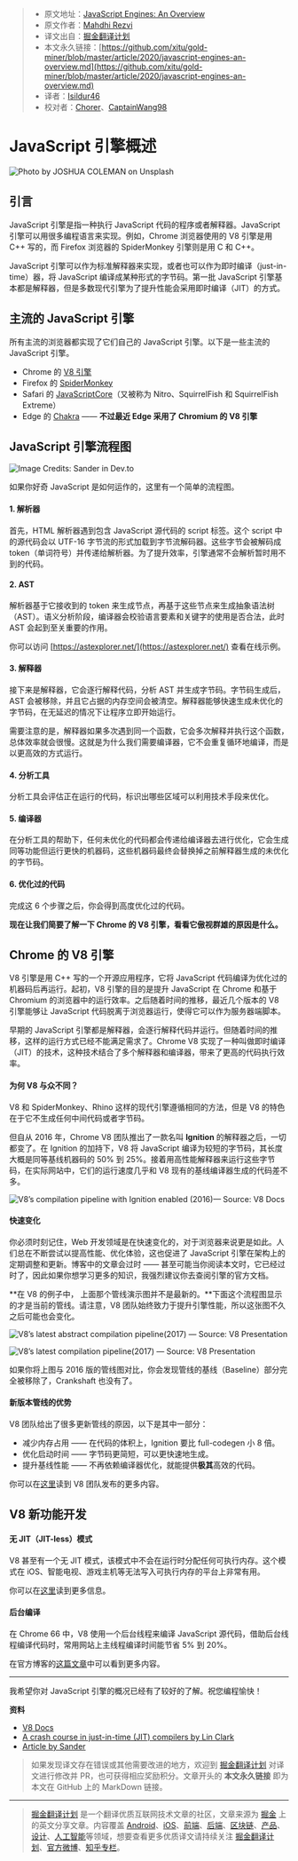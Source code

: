 > * 原文地址：[JavaScript Engines: An Overview](https://blog.bitsrc.io/javascript-engines-an-overview-2162bffa1187)
> * 原文作者：[Mahdhi Rezvi](https://medium.com/@mahdhirezvi)
> * 译文出自：[掘金翻译计划](https://github.com/xitu/gold-miner)
> * 本文永久链接：[https://github.com/xitu/gold-miner/blob/master/article/2020/javascript-engines-an-overview.md](https://github.com/xitu/gold-miner/blob/master/article/2020/javascript-engines-an-overview.md)
> * 译者：[Isildur46](https://github.com/Isildur46)
> * 校对者：[Chorer](https://github.com/Chorer)、[CaptainWang98](https://github.com/CaptainWang98)

# JavaScript 引擎概述

![Photo by [JOSHUA COLEMAN](https://unsplash.com/@joshstyle?utm_source=unsplash&utm_medium=referral&utm_content=creditCopyText) on [Unsplash](https://unsplash.com/t/technology?utm_source=unsplash&utm_medium=referral&utm_content=creditCopyText)](https://cdn-images-1.medium.com/max/10944/1*VzPVDApZ_xVLY0qGZGMAoA.jpeg)

## 引言

JavaScript 引擎是指一种执行 JavaScript 代码的程序或者解释器。JavaScript 引擎可以用很多编程语言来实现。例如，Chrome 浏览器使用的 V8 引擎是用 C++ 写的，而 Firefox 浏览器的 SpiderMonkey 引擎则是用 C 和 C++。

JavaScript 引擎可以作为标准解释器来实现，或者也可以作为即时编译（just-in-time）器，将 JavaScript 编译成某种形式的字节码。第一批 JavaScript 引擎基本都是解释器，但是多数现代引擎为了提升性能会采用即时编译（JIT）的方式。

## 主流的 JavaScript 引擎

所有主流的浏览器都实现了它们自己的 JavaScript 引擎。以下是一些主流的 JavaScript 引擎。

* Chrome 的 [V8 引擎](https://v8.dev/)
* Firefox 的 [SpiderMonkey](https://developer.mozilla.org/zh-CN/docs/Mozilla/Projects/SpiderMonkey)
* Safari 的 [JavaScriptCore](https://developer.apple.com/documentation/javascriptcore)（又被称为 Nitro、SquirrelFish 和 SquirrelFish Extreme）
* Edge 的 [Chakra](https://github.com/microsoft/ChakraCore) —— **不过最近 Edge 采用了 Chromium 的 V8 引擎**

## JavaScript 引擎流程图

![Image Credits: Sander in [Dev.to](https://dev.to/sanderdebr/a-brief-explanation-of-the-javascript-engine-and-runtime-2idg)](https://cdn-images-1.medium.com/max/2000/0*NzDz1ZLZxP6ZgbvO.jpeg)

如果你好奇 JavaScript 是如何运作的，这里有一个简单的流程图。

#### 1. 解析器

首先，HTML 解析器遇到包含 JavaScript 源代码的 script 标签。这个 script 中的源代码会以 UTF-16 字节流的形式加载到字节流解码器。这些字节会被解码成 token（单词符号）并传递给解析器。为了提升效率，引擎通常不会解析暂时用不到的代码。

#### 2. AST

解析器基于它接收到的 token 来生成节点，再基于这些节点来生成抽象语法树（AST）。语义分析阶段，编译器会校验语言要素和关键字的使用是否合法，此时 AST 会起到至关重要的作用。

你可以访问 [https://astexplorer.net/](https://astexplorer.net/) 查看在线示例。

#### 3. 解释器

接下来是解释器，它会逐行解释代码，分析 AST 并生成字节码。字节码生成后，AST 会被移除，并且它占据的内存空间会被清空。解释器能够快速生成未优化的字节码，在无延迟的情况下让程序立即开始运行。

需要注意的是，解释器如果多次遇到同一个函数，它会多次解释并执行这个函数，总体效率就会很慢。这就是为什么我们需要编译器，它不会重复循环地编译，而是以更高效的方式运行。

#### 4. 分析工具

分析工具会评估正在运行的代码，标识出哪些区域可以利用技术手段来优化。

#### 5. 编译器

在分析工具的帮助下，任何未优化的代码都会传递给编译器去进行优化，它会生成同等功能但运行更快的机器码，这些机器码最终会替换掉之前解释器生成的未优化的字节码。

#### 6. 优化过的代码

完成这 6 个步骤之后，你会得到高度优化过的代码。

**现在让我们简要了解一下 Chrome 的 V8 引擎，看看它傲视群雄的原因是什么。**

## Chrome 的 V8 引擎

V8 引擎是用 C++ 写的一个开源应用程序，它将 JavaScript 代码编译为优化过的机器码后再运行。起初，V8 引擎的目的是提升 JavaScript 在 Chrome 和基于 Chromium 的浏览器中的运行效率。之后随着时间的推移，最近几个版本的 V8 引擎能够让 JavaScript 代码脱离于浏览器运行，使得它可以作为服务器端脚本。

早期的 JavaScript 引擎都是解释器，会逐行解释代码并运行。但随着时间的推移，这样的运行方式已经不能满足需求了。Chrome V8 实现了一种叫做即时编译（JIT）的技术，这种技术结合了多个解释器和编译器，带来了更高的代码执行效率。

#### 为何 V8 与众不同？

V8 和 SpiderMonkey、Rhino 这样的现代引擎遵循相同的方法，但是 V8 的特色在于它不生成任何中间代码或者字节码。

但自从 2016 年，Chrome V8 团队推出了一款名叫 **Ignition** 的解释器之后，一切都变了。在 Ignition 的加持下，V8 将 JavaScript 编译为较短的字节码，其长度大概是同等基线机器码的 50% 到 25%。接着用高性能解释器来运行这些字节码，在实际网站中，它们的运行速度几乎和 V8 现有的基线编译器生成的代码差不多。

![V8’s compilation pipeline with Ignition enabled (2016)— Source: [V8 Docs](https://v8.dev/blog/ignition-interpreter)](https://cdn-images-1.medium.com/max/2000/0*zEOYOFjXg-iJE3_i.png)

#### 快速变化

你必须时刻记住，Web 开发领域是在快速变化的，对于浏览器来说更是如此。人们总在不断尝试以提高性能、优化体验，这也促进了 JavaScript 引擎在架构上的定期调整和更新。博客中的文章会过时 —— 甚至可能当你阅读本文时，它已经过时了，因此如果你想学习更多的知识，我强烈建议你去查阅引擎的官方文档。

**在 V8 的例子中， 上面那个管线演示图并不是最新的。**下面这个流程图显示的才是当前的管线。请注意，V8 团队始终致力于提升引擎性能，所以这张图不久之后可能也会变化。

![V8’s latest abstract compilation pipeline(2017) — Source: [V8 Presentation](https://docs.google.com/presentation/d/1chhN90uB8yPaIhx_h2M3lPyxPgdPmkADqSNAoXYQiVE/edit#slide=id.g18d89eb289_1_362)](https://cdn-images-1.medium.com/max/2000/1*qKBM3zUTK_lE3vu87vwdlg.png)

![V8’s latest compilation pipeline(2017) — Source: [V8 Presentation](https://docs.google.com/presentation/d/1_eLlVzcj94_G4r9j9d_Lj5HRKFnq6jgpuPJtnmIBs88/edit#slide=id.g2134da681e_0_125)](https://cdn-images-1.medium.com/max/2000/1*Da6ylguo0X6aIKW1v51YcQ.png)

如果你将上图与 2016 版的管线图对比，你会发现管线的基线（Baseline）部分完全被移除了，Crankshaft 也没有了。

#### 新版本管线的优势

V8 团队给出了很多更新管线的原因，以下是其中一部分：

* 减少内存占用 —— 在代码的体积上，Ignition 要比 full-codegen 小 8 倍。
* 优化启动时间 —— 字节码更简短，可以更快速地生成。
* 提升基线性能 —— 不再依赖编译器优化，就能提供**极其**高效的代码。

你可以在[这里](https://github.com/thlorenz/v8-perf/blob/master/compiler.md#advantages-over-old-pipeline)读到 V8 团队发布的更多内容。 

## V8 新功能开发

#### 无 JIT（JIT-less）模式

V8 甚至有一个无 JIT 模式，该模式中不会在运行时分配任何可执行内存。这个模式在 iOS、智能电视、游戏主机等无法写入可执行内存的平台上非常有用。

你可以在[这里](https://v8.dev/blog/jitless)读到更多信息。

#### 后台编译

在 Chrome 66 中，V8 使用一个后台线程来编译 JavaScript 源代码，借助后台线程编译代码时，常用网站上主线程编译时间能节省 5% 到 20%。

在官方博客的[这篇文章](https://v8.dev/blog/background-compilation)中可以看到更多内容。

---

我希望你对 JavaScript 引擎的概况已经有了较好的了解。祝您编程愉快！

**资料**

- [V8 Docs](https://v8.dev/)
- [A crash course in just-in-time (JIT) compilers by Lin Clark](https://hacks.mozilla.org/2017/02/a-crash-course-in-just-in-time-jit-compilers/)
- [Article by Sander](https://dev.to/sanderdebr/a-brief-explanation-of-the-javascript-engine-and-runtime-2idg)

> 如果发现译文存在错误或其他需要改进的地方，欢迎到 [掘金翻译计划](https://github.com/xitu/gold-miner) 对译文进行修改并 PR，也可获得相应奖励积分。文章开头的 **本文永久链接** 即为本文在 GitHub 上的 MarkDown 链接。

---

> [掘金翻译计划](https://github.com/xitu/gold-miner) 是一个翻译优质互联网技术文章的社区，文章来源为 [掘金](https://juejin.im) 上的英文分享文章。内容覆盖 [Android](https://github.com/xitu/gold-miner#android)、[iOS](https://github.com/xitu/gold-miner#ios)、[前端](https://github.com/xitu/gold-miner#前端)、[后端](https://github.com/xitu/gold-miner#后端)、[区块链](https://github.com/xitu/gold-miner#区块链)、[产品](https://github.com/xitu/gold-miner#产品)、[设计](https://github.com/xitu/gold-miner#设计)、[人工智能](https://github.com/xitu/gold-miner#人工智能)等领域，想要查看更多优质译文请持续关注 [掘金翻译计划](https://github.com/xitu/gold-miner)、[官方微博](http://weibo.com/juejinfanyi)、[知乎专栏](https://zhuanlan.zhihu.com/juejinfanyi)。
